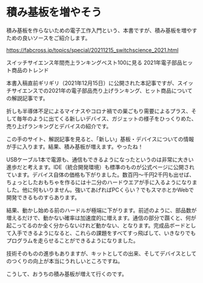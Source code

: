 # 積み基板を増やそう

積み基板を作らないための電子工作入門という、本書ですが、積み基板を増やすための良いソースをご紹介します。

https://fabcross.jp/topics/special/20211215_switchscience_2021.html

スイッチサイエンス年間売上ランキングベスト100に見る 2021年電子部品ヒット商品のトレンド

本書入稿直前ギリギリ（2021年12月15日）に公開された本記事ですが、スイッチサイエンスでの2021年の電子部品売り上げランキング、ヒット商品についての解説記事です。

折しも半導体不足によるマイナスやコロナ禍での巣ごもり需要によるプラス、そして毎年のように出てくる新しいデバイス、ガジェットの様子をひっくりめた、売り上げランキングとデバイスの紹介です。

この手のサイト、解説記事を見ると、「新しい」基板・デバイスについての情報が手に入ります。結果、積み基板が増えます。やったね！

USBケーブル1本で電源も、通信もできるようになったというのは非常に大きい進歩だと考えます。IDE（統合開発環境）も標準のものが公式ページに公開されています。デバイス自体の価格も下がりました。数百円～千円2千円も出せば、ちょっとしたおもちゃを作るには十二分のハードウエアが手に入るようになりました。他に何もいりません。強いてあげればPCくらい？でもスマホとかWebで開発できるものすらあります。

結果、動かし始める前のハードルが極端に下がります。前述のように、部品数が増えるだけで、動かない確率は加速度的に増えます。通信の部分で躓くと、何が起こってるのか全く分からないけれど動かない、となります。完成品ボードとして入手できるようになると、これらの課題をすべてすっ飛ばして、いきなりでもプログラムを走らせることができるようになりました。

技術そのものの進歩もありますが、キットとしての出来、そしてデバイスとしてのつくりの向上が本当にうれしいところですね。

こうして、おうちの積み基板が増えて行くのです。
